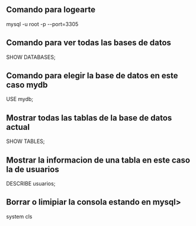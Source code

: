  
## Comando para logearte
 mysql -u root -p --port=3305

## Comando para ver todas las bases de datos
 SHOW DATABASES;

## Comando para elegir la base de datos en este caso mydb
 USE mydb;

## Mostrar todas las tablas de la base de datos actual
 SHOW TABLES;
## Mostrar la informacion de una tabla en este caso la de usuarios
 DESCRIBE usuarios;

## Borrar o limipiar la consola estando en mysql>
 system cls
